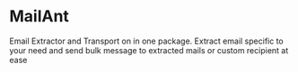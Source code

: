 # MailAnt
Email Extractor and Transport on in one package. Extract email specific to your need and send bulk message to extracted mails or custom recipient at ease 
